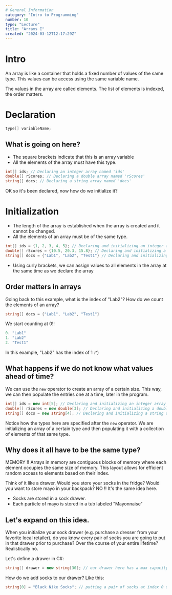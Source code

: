```yaml
---
# General Information
category: "Intro to Programming"
number: 10
type: "Lecture"
title: "Arrays I"
created: "2024-03-12T12:17:29Z"
---
```


# Intro

An array is like a container that holds a fixed number of values of the same type. This values can be access using the same variable name.

The values in the array are called elements. The list of elements is indexed, the order matters.

# Declaration

```cs
type[] variableName;
```

## What is going on here?

- The square brackets indicate that this is an array variable
- All the elements of the array must have this type.

```cs
int[] ids; // Declaring an integer array named 'ids'
double[] rScores; // Declaring a double array named 'rScores'
string[] docs; // Declaring a string array named 'docs'
```

OK so it's been declared, now how do we initialize it?

# Initialization

- The length of the array is established when the array is created and it cannot be changed.
- All the elements of an array must be of the same type.

```cs
int[] ids = {1, 2, 3, 4, 5}; // Declaring and initializing an integer array named 'ids'
double[] rScores = {10.5, 20.3, 15.8}; // Declaring and initializing a double array named 'rScores'
string[] docs = {"Lab1", "Lab2", "Test1"} // Declaring and initializing a string array named 'docs'
```

- Using curly brackets, we can assign values to all elements in the array at the same time as we declare the array

## Order matters in arrays

Going back to this example, what is the index of "Lab2"? How do we count the elements of an array?

```cs
string[] docs = {"Lab1", "Lab2", "Test1"}
```

We start counting at 0!!

```cs
0. "Lab1"
1. "Lab2"
2. "Test1"
```

In this example, "Lab2" has the index of 1 :^)

## What happens if we do not know what values ahead of time?

We can use the `new` operator to create an array of a certain size. This way, we can then populate the entries one at a time, later in the program.

```cs
int[] ids = new int[5]; // Declaring and initializing an integer array named 'ids' with a length of 5
double[] rScores = new double[3]; // Declaring and initializing a double array named 'rScores' with a length of 3
string[] docs = new string[4]; // Declaring and initializing a string array named 'docs' with a length of 4
```

Notice how the types here are specified after the `new` operator. We are initializing an array of a certain type and then populating it with a collection of elements of that same type.

## Why does it all have to be the same type?

MEMORY !! Arrays in memory are contiguous blocks of memory where each element occupies the same size of memory. This layout allows for efficient random access to elements based on their index.

Think of it like a drawer. Would you store your socks in the fridge? Would you want to store mayo in your backpack? NO !! It's the same idea here.

- Socks are stored in a sock drawer.
- Each particle of mayo is stored in a tub labeled "Mayonnaise"

## Let's expand on this idea.

When you initialize your sock drawer (e.g. purchase a dresser from your favorite local retailer), do you know every pair of socks you are going to put in that drawer prior to purchase? Over the course of your entire lifetime? Realistically no.

Let's define a drawer in C#:

```cs
string[] drawer = new string[30]; // our drawer here has a max capacity of 30 pairs of socks
```

How do we add socks to our drawer? Like this:

```cs
string[0] = "Black Nike Socks"; // putting a pair of socks at index 0 of our drawer
```
